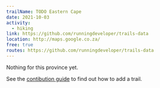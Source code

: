 ```yaml
---
trailName: TODO Eastern Cape
date: 2021-10-03
activity:
  - hiking
link: https://github.com/runningdeveloper/trails-data
location: http://maps.google.co.za/
free: true
routes: https://github.com/runningdeveloper/trails-data
---
```


Nothing for this province yet.

See the [contibution guide](CONTRIBUTING.md) to find out how to add a trail.